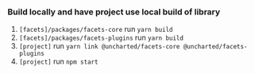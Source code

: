 ### Build locally and have project use local build of library
1. `[facets]/packages/facets-core` run `yarn build`
2. `[facets]/packages/facets-plugins` run `yarn build`
3.  `[project]` run `yarn link @uncharted/facets-core @uncharted/facets-plugins`
4. `[project]` run `npm start`
